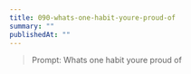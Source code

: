 ```yaml
---
title: 090-whats-one-habit-youre-proud-of
summary: ""
publishedAt: ""
---
```


> Prompt: Whats one habit youre proud of

